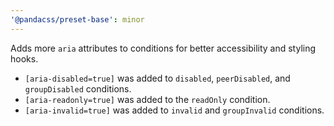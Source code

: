 ```yaml
---
'@pandacss/preset-base': minor
---
```


Adds more `aria` attributes to conditions for better accessibility and styling hooks.

- `[aria-disabled=true]` was added to `disabled`, `peerDisabled`, and `groupDisabled` conditions.
- `[aria-readonly=true]` was added to the `readOnly` condition.
- `[aria-invalid=true]` was added to `invalid` and `groupInvalid` conditions.
